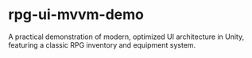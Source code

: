 # rpg-ui-mvvm-demo
A practical demonstration of modern, optimized UI architecture in Unity, featuring a classic RPG inventory and equipment system.

